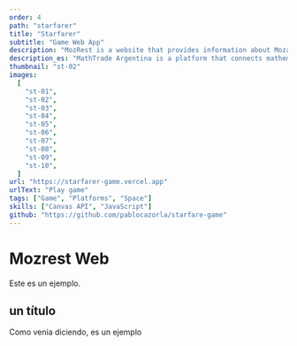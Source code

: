 ```yaml
---
order: 4
path: "starfarer"
title: "Starfarer"
subtitle: "Game Web App"
description: "MozRest is a website that provides information about Mozart restaurants in Buenos Aires, Argentina."
description_es: "MathTrade Argentina is a platform that connects mathematicians with students from all over the world. We provide a platform where students can find mentors and teachers to help them with their mathematical studies."
thumbnail: "st-02"
images:
  [
    "st-01",
    "st-02",
    "st-03",
    "st-04",
    "st-05",
    "st-06",
    "st-07",
    "st-08",
    "st-09",
    "st-10",
  ]
url: "https://starfarer-game.vercel.app"
urlText: "Play game"
tags: ["Game", "Platforms", "Space"]
skills: ["Canvas API", "JavaScript"]
github: "https://github.com/pablocazorla/starfare-game"
---
```


# Mozrest Web

Este es un ejemplo.

## un título

Como venia diciendo, es un ejemplo

